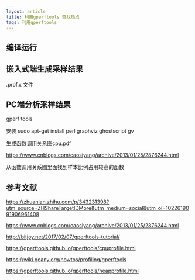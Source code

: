 ```yaml
---
layout: article
title: 利用gperftools 查找热点
tags: 利用gperftools
---
```


## 编译运行

## 嵌入式端生成采样结果
.prof.x 文件
## PC端分析采样结果
gperf tools

安装
sudo apt-get install perl graphviz ghostscript gv

生成函数调用关系图cpu.pdf

https://www.cnblogs.com/caosiyang/archive/2013/01/25/2876244.html


从函数调用关系图里面找到样本比例占用较高的函数
## 参考文献

https://zhuanlan.zhihu.com/p/343231398?utm_source=ZHShareTargetIDMore&utm_medium=social&utm_oi=1022619091906961408

https://www.cnblogs.com/caosiyang/archive/2013/01/25/2876244.html

http://bitjoy.net/2017/02/07/gperftools-tutorial/


https://gperftools.github.io/gperftools/cpuprofile.html

https://wiki.geany.org/howtos/profiling/gperftools


https://gperftools.github.io/gperftools/heapprofile.html